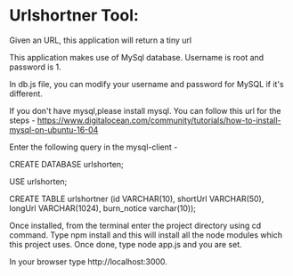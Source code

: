 # Urlshortner Tool:

Given an URL, this application will return a tiny url

This application makes use of MySql database. Username is root and password is 1.

In db.js file, you can modify your username and password for MySQL if it's different.

If you don't have mysql,please install mysql. 
You can follow this url for the steps - https://www.digitalocean.com/community/tutorials/how-to-install-mysql-on-ubuntu-16-04


Enter the following query in the mysql-client -

CREATE DATABASE urlshorten;

USE urlshorten;

CREATE TABLE urlshortner (id VARCHAR(10), shortUrl VARCHAR(50), longUrl VARCHAR(1024), burn_notice varchar(10));


Once installed, from the terminal enter the project directory using cd command.
Type npm install and this will install all the node modules which this project uses.
Once done, type node app.js and you are set. 

In your browser type http://localhost:3000.

